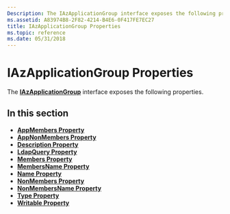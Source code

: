 ```yaml
---
Description: The IAzApplicationGroup interface exposes the following properties.
ms.assetid: A83974B8-2F82-4214-B4E6-0F417FE7EC27
title: IAzApplicationGroup Properties
ms.topic: reference
ms.date: 05/31/2018
---
```


# IAzApplicationGroup Properties

The [**IAzApplicationGroup**](/windows/desktop/api/Azroles/nn-azroles-iazapplicationgroup) interface exposes the following properties.

## In this section

-   [**AppMembers Property**](/windows/desktop/api/Azroles/nf-azroles-iazapplicationgroup-get_appmembers)
-   [**AppNonMembers Property**](/windows/desktop/api/Azroles/nf-azroles-iazapplicationgroup-get_appnonmembers)
-   [**Description Property**](/windows/desktop/api/Azroles/nf-azroles-iazapplicationgroup-get_description)
-   [**LdapQuery Property**](/windows/desktop/api/Azroles/nf-azroles-iazapplicationgroup-get_ldapquery)
-   [**Members Property**](/windows/desktop/api/Azroles/nf-azroles-iazapplicationgroup-get_members)
-   [**MembersName Property**](/windows/desktop/api/Azroles/nf-azroles-iazapplicationgroup-get_membersname)
-   [**Name Property**](/windows/desktop/api/Azroles/nf-azroles-iazapplicationgroup-get_name)
-   [**NonMembers Property**](/windows/desktop/api/Azroles/nf-azroles-iazapplicationgroup-get_nonmembers)
-   [**NonMembersName Property**](/windows/desktop/api/Azroles/nf-azroles-iazapplicationgroup-get_nonmembersname)
-   [**Type Property**](/windows/desktop/api/Azroles/nf-azroles-iazapplicationgroup-get_type)
-   [**Writable Property**](/windows/desktop/api/Azroles/nf-azroles-iazapplicationgroup-get_writable)

 

 



